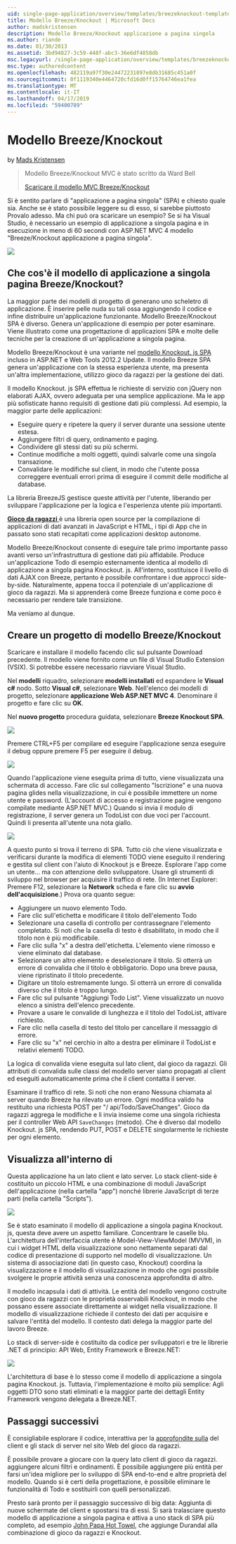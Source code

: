 ```yaml
---
uid: single-page-application/overview/templates/breezeknockout-template
title: Modello Breeze/Knockout | Microsoft Docs
author: madskristensen
description: Modello Breeze/Knockout applicazione a pagina singola
ms.author: riande
ms.date: 01/30/2013
ms.assetid: 3bd94827-3c59-448f-abc3-36e6df4858db
msc.legacyurl: /single-page-application/overview/templates/breezeknockout-template
msc.type: authoredcontent
ms.openlocfilehash: 482119a97f30e24472231897e8db31685c451a0f
ms.sourcegitcommit: 0f1119340e4464720cfd16d0ff15764746ea1fea
ms.translationtype: MT
ms.contentlocale: it-IT
ms.lasthandoff: 04/17/2019
ms.locfileid: "59400789"
---
```

# <a name="breezeknockout-template"></a>Modello Breeze/Knockout

by [Mads Kristensen](https://github.com/madskristensen)

> Modello Breeze/Knockout MVC è stato scritto da Ward Bell
> 
> [Scaricare il modello MVC Breeze/Knockout](https://go.microsoft.com/fwlink/?LinkId=282649)


Si è sentito parlare di "applicazione a pagina singola" (SPA) e chiesto quale sia. Anche se è stato possibile leggere su di esso, si sarebbe piuttosto Provalo adesso. Ma chi può ora scaricare un esempio? Se si ha Visual Studio, è necessario un esempio di applicazione a singola pagina e in esecuzione in meno di 60 secondi con ASP.NET MVC 4 modello "Breeze/Knockout applicazione a pagina singola".

![](http://www.breezejs.com/sites/all/images/spa-template/ZephyrRunning.png)

## <a name="what-is-the-breezeknockout-spa-template"></a>Che cos'è il modello di applicazione a singola pagina Breeze/Knockout?

La maggior parte dei modelli di progetto di generano uno scheletro di applicazione. È inserire pelle nuda su tali ossa aggiungendo il codice e infine distribuire un'applicazione funzionante. Modello Breeze/Knockout SPA è diverso. Genera un'applicazione di esempio per poter esaminare. Viene illustrato come una progettazione di applicazioni SPA e molte delle tecniche per la creazione di un'applicazione a singola pagina.

Modello Breeze/Knockout è una variante nel [modello Knockout. js SPA](../introduction/knockoutjs-template.md) incluso in ASP.NET e Web Tools 2012.2 Update. Il modello Breeze SPA genera un'applicazione con la stessa esperienza utente, ma presenta un'altra implementazione, utilizzo gioco da ragazzi per la gestione dei dati.

Il modello Knockout. js SPA effettua le richieste di servizio con jQuery non elaborati AJAX, ovvero adeguata per una semplice applicazione. Ma le app più sofisticate hanno requisiti di gestione dati più complessi. Ad esempio, la maggior parte delle applicazioni:

- Eseguire query e ripetere la query il server durante una sessione utente estesa.
- Aggiungere filtri di query, ordinamento e paging.
- Condividere gli stessi dati su più schermi.
- Continue modifiche a molti oggetti, quindi salvarle come una singola transazione.
- Convalidare le modifiche sul client, in modo che l'utente possa correggere eventuali errori prima di eseguire il commit delle modifiche al database.

La libreria BreezeJS gestisce queste attività per l'utente, liberando per sviluppare l'applicazione per la logica e l'esperienza utente più importanti.

[**Gioco da ragazzi** ](http://www.breezejs.com/?utm_source=ms-spa) è una libreria open source per la compilazione di applicazioni di dati avanzati in JavaScript e HTML, i tipi di App che in passato sono stati recapitati come applicazioni desktop autonome.

Modello Breeze/Knockout consente di eseguire tale primo importante passo avanti verso un'infrastruttura di gestione dati più affidabile. Produce un'applicazione Todo di esempio esternamente identica al modello di applicazione a singola pagina Knockout. js. All'interno, sostituisce il livello di dati AJAX con Breeze, pertanto è possibile confrontare i due approcci side-by-side. Naturalmente, appena tocca il potenziale di un'applicazione di gioco da ragazzi. Ma si apprenderà come Breeze funziona e come poco è necessario per rendere tale transizione.

Ma veniamo al dunque.

## <a name="create-a-breezeknockout-template-project"></a>Creare un progetto di modello Breeze/Knockout

Scaricare e installare il modello facendo clic sul pulsante Download precedente. Il modello viene fornito come un file di Visual Studio Extension (VSIX). Si potrebbe essere necessario riavviare Visual Studio.

Nel **modelli** riquadro, selezionare **modelli installati** ed espandere le **Visual c#** nodo. Sotto **Visual c#**, selezionare **Web**. Nell'elenco dei modelli di progetto, selezionare **applicazione Web ASP.NET MVC 4**. Denominare il progetto e fare clic su **OK**.

Nel **nuovo progetto** procedura guidata, selezionare **Breeze Knockout SPA**.

![](http://www.breezejs.com/sites/all/images/spa-template/SelectBreezeKOSpaTemplate.png)

Premere CTRL+F5 per compilare ed eseguire l'applicazione senza eseguire il debug oppure premere F5 per eseguire il debug.

![](http://www.breezejs.com/sites/all/images/spa-template/ZephyrRunning.png)

Quando l'applicazione viene eseguita prima di tutto, viene visualizzata una schermata di accesso. Fare clic sul collegamento "Iscrizione" e una nuova pagina glides nella visualizzazione, in cui è possibile immettere un nome utente e password. (L'account di accesso e registrazione pagine vengono compilate mediante ASP.NET MVC.) Quando si invia il modulo di registrazione, il server genera un TodoList con due voci per l'account. Quindi li presenta all'utente una nota giallo.

![](http://www.breezejs.com/sites/all/images/spa-template/TodoList.png)

A questo punto si trova il terreno di SPA. Tutto ciò che viene visualizzata e verificarsi durante la modifica di elementi TODO viene eseguito il rendering e gestita sul client con l'aiuto di Knockout js e Breeze. Esplorare l'app come un utente... ma con attenzione dello sviluppatore. Usare gli strumenti di sviluppo nel browser per acquisire il traffico di rete. (In Internet Explorer: Premere F12, selezionare la **Network** scheda e fare clic su **avvio dell'acquisizione**.) Prova ora quanto segue:

- Aggiungere un nuovo elemento Todo.
- Fare clic sull'etichetta e modificare il titolo dell'elemento Todo
- Selezionare una casella di controllo per contrassegnare l'elemento completato. Si noti che la casella di testo è disabilitato, in modo che il titolo non è più modificabile.
- Fare clic sulla "x" a destra dell'etichetta. L'elemento viene rimosso e viene eliminato dal database.
- Selezionare un altro elemento e deselezionare il titolo. Si otterrà un errore di convalida che il titolo è obbligatorio. Dopo una breve pausa, viene ripristinato il titolo precedente.
- Digitare un titolo estremamente lungo. Si otterrà un errore di convalida diverso che il titolo è troppo lungo.
- Fare clic sul pulsante "Aggiungi Todo List". Viene visualizzato un nuovo elenco a sinistra dell'elenco precedente.
- Provare a usare le convalide di lunghezza e il titolo del TodoList, attivare richiesto.
- Fare clic nella casella di testo del titolo per cancellare il messaggio di errore.
- Fare clic su "x" nel cerchio in alto a destra per eliminare il TodoList e relativi elementi TODO.

La logica di convalida viene eseguita sul lato client, dal gioco da ragazzi. Gli attributi di convalida sulle classi del modello server siano propagati al client ed eseguiti automaticamente prima che il client contatta il server.

Esaminare il traffico di rete. Si noti che non erano Nessuna chiamata al server quando Breeze ha rilevato un errore. Ogni modifica valido ha restituito una richiesta POST per "/ api/Todo/SaveChanges". Gioco da ragazzi aggrega le modifiche e li invia insieme come una singola richiesta per il controller Web API `SaveChanges` (metodo). Che è diverso dal modello Knockout. js SPA, rendendo PUT, POST e DELETE singolarmente le richieste per ogni elemento.

## <a name="peek-inside"></a>Visualizza all'interno di

Questa applicazione ha un lato client e lato server. Lo stack client-side è costituito un piccolo HTML e una combinazione di moduli JavaScript dell'applicazione (nella cartella "app") nonché librerie JavaScript di terze parti (nella cartella "Scripts").

![](http://www.breezejs.com/sites/all/images/spa-template/ClientArchitecture.png)

Se è stato esaminato il modello di applicazione a singola pagina Knockout. js, questa deve avere un aspetto familiare. Concentrare le caselle blu. L'architettura dell'interfaccia utente è Model-View-ViewModel (MVVM), in cui i widget HTML della visualizzazione sono nettamente separati dal codice di presentazione di supporto nel modello di visualizzazione. Un sistema di associazione dati (in questo caso, Knockout) coordina la visualizzazione e il modello di visualizzazione in modo che ogni possibile svolgere le proprie attività senza una conoscenza approfondita di altro.

Il modello incapsula i dati di attività. Le entità del modello vengono costruite con gioco da ragazzi con le proprietà osservabili Knockout, in modo che possano essere associate direttamente ai widget nella visualizzazione. Il modello di visualizzazione richiede il contesto dei dati per acquisire e salvare l'entità del modello. Il contesto dati delega la maggior parte del lavoro Breeze.

Lo stack di server-side è costituito da codice per sviluppatori e tre le librerie .NET di principio: API Web, Entity Framework e Breeze.NET:

![](http://www.breezejs.com/sites/all/images/spa-template/ServerArchitecture.png)

L'architettura di base è lo stesso come il modello di applicazione a singola pagina Knockout. js. Tuttavia, l'implementazione è molto più semplice: Agli oggetti DTO sono stati eliminati e la maggior parte dei dettagli Entity Framework vengono delegata a Breeze.NET.

## <a name="next-steps"></a>Passaggi successivi

È consigliabile esplorare il codice, interattiva per la [approfondite sulla](http://www.breezejs.com/spa-template?utm_source=ms-spa) del client e gli stack di server nel sito Web del gioco da ragazzi.

È possibile provare a giocare con la query lato client di gioco da ragazzi. aggiungere alcuni filtri e ordinamenti. È possibile aggiungere più entità per farsi un'idea migliore per lo sviluppo di SPA end-to-end e altre proprietà del modello. Quando si è certi della progettazione, è possibile eliminare le funzionalità di Todo e sostituirli con quelli personalizzati.

Presto sarà pronto per il passaggio successivo di big data: Aggiunta di nuove schermate del client e spostarsi tra di essi. Si sarà tralasciare questo modello di applicazione a singola pagina e attiva a uno stack di SPA più completo, ad esempio [John Papa Hot Towel](https://github.com/johnpapa/HotTowel#readme "Hot Towel"), che aggiunge Durandal alla combinazione di gioco da ragazzi e Knockout.

